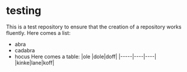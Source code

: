 # testing
This is a test repository to ensure that the creation of a repository works
fluently. Here comes a list:
- abra
- cadabra
- hocus
Here comes a table:
|ole |dole|doff|
|-----|----|----|
|kinke|lane|koff|

